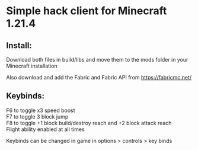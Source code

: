 # Simple hack client for Minecraft 1.21.4

## Install:
Download both files in build/libs and move them to the mods folder in your Minecraft installation

Also download and add the Fabric and Fabric API from https://fabricmc.net/

## Keybinds:
F6 to toggle x3 speed boost \
F7 to toggle 3 block jump \
F8 to toggle +1 block build/destroy reach and +2 block attack reach \
Flight ability enabled at all times

Keybinds can be changed in game in options > controls > key binds